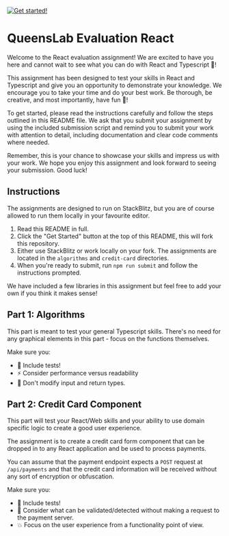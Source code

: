 [![Get started!](https://developer.stackblitz.com/img/open_in_stackblitz.svg)](https://stackblitz.com/fork/github/exploringtheunknown/queenslab-evaluation-react)

# QueensLab Evaluation React

Welcome to the React evaluation assignment! We are excited to have you here and cannot wait to see what you can do with React and Typescript 🚀!

This assignment has been designed to test your skills in React and Typescript and give you an opportunity to demonstrate your knowledge. We encourage you to take your time and do your best work. Be thorough, be creative, and most importantly, have fun 🎉!

To get started, please read the instructions carefully and follow the steps outlined in this README file. We ask that you submit your assignment by using the included submission script and remind you to submit your work with attention to detail, including documentation and clear code comments where needed.

Remember, this is your chance to showcase your skills and impress us with your work. We hope you enjoy this assignment and look forward to seeing your submission. Good luck!

## Instructions
The assignments are designed to run on StackBlitz, but you are of course allowed to run them locally in your favourite editor.

1. Read this README in full.
2. Click the "Get Started" button at the top of this README, this will fork this repository.
3. Either use StackBlitz or work locally on your fork. The assignments are located in the `algorithms` and `credit-card` directories.
4. When you're ready to submit, run `npm run submit` and follow the instructions prompted.

We have included a few libraries in this assignment but feel free to add your own if you think it makes sense!

## Part 1: Algorithms

This part is meant to test your general Typescript skills.
There's no need for any graphical elements in this part - focus on the functions themselves.

Make sure you:
* 🧪 Include tests!
* ⚡ Consider performance versus readability
* 🚫 Don't modify input and return types.


## Part 2: Credit Card Component

This part will test your React/Web skills and your ability to use domain specific logic to create a good user experience.

The assignment is to create a credit card form component that can be dropped in to any React application and be used to process payments.

You can assume that the payment endpoint expects a `POST` request at `/api/payments` and that the credit card information will be received without any sort of encryption or obfuscation.

Make sure you:
* 🧪 Include tests!
* 🤔 Consider what can be validated/detected without making a request to the payment server.
* 💥 Focus on the user experience from a functionality point of view.
